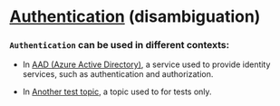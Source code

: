 # [Authentication](/en/topic/authentication-disambiguation) (disambiguation)

### `Authentication` can be used in different contexts:

- In [AAD (Azure Active Directory)](/en/topic/aad_authentication), a service used to provide identity services, such as authentication and authorization.

- In [Another test topic](/en/topic/test_authentication), a topic used to for tests only.